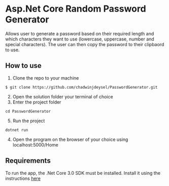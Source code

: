# Asp.Net Core Random Password Generator
Allows user to generate a password based on their required length and which characters they want to use (lowercase, uppercase, number and special characters). The user can then copy the password to their clipbaord to use.

## How to use
1. Clone the repo to your machine
```
$ git clone https://github.com/chadwinjdeysel/PasswordGenerator.git
```
2. Open the solution folder your terminal of choice
3. Enter the project folder
```
cd PasswordGenerator
```
5. Run the project
```
dotnet run
```
4. Open the program on the browser of your choice using localhost:5000/Home

## Requirements
To run the app, the .Net Core 3.0 SDK must be installed. 
Install it using the instructions [here](https://dotnet.microsoft.com/download/dotnet-core/3.0) 
